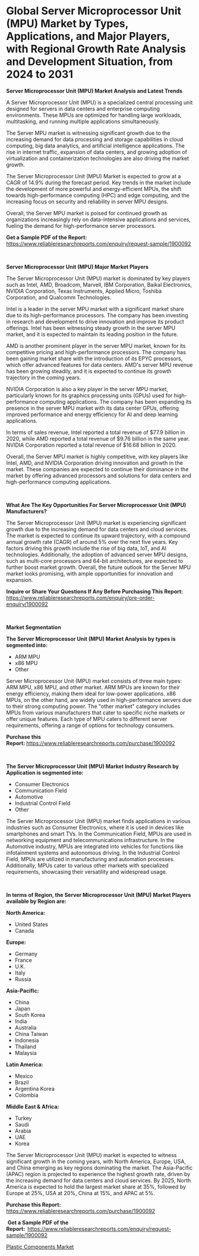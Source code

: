 <p><h1>Global Server Microprocessor Unit (MPU) Market by Types, Applications, and Major Players, with Regional Growth Rate Analysis and Development Situation, from 2024 to 2031</h1></p><p><strong>Server Microprocessor Unit (MPU) Market Analysis and Latest Trends</strong></p>
<p><p>A Server Microprocessor Unit (MPU) is a specialized central processing unit designed for servers in data centers and enterprise computing environments. These MPUs are optimized for handling large workloads, multitasking, and running multiple applications simultaneously.</p><p>The Server MPU market is witnessing significant growth due to the increasing demand for data processing and storage capabilities in cloud computing, big data analytics, and artificial intelligence applications. The rise in internet traffic, expansion of data centers, and growing adoption of virtualization and containerization technologies are also driving the market growth.</p><p>The Server Microprocessor Unit (MPU) Market is expected to grow at a CAGR of 14.9% during the forecast period. Key trends in the market include the development of more powerful and energy-efficient MPUs, the shift towards high-performance computing (HPC) and edge computing, and the increasing focus on security and reliability in server MPU designs.</p><p>Overall, the Server MPU market is poised for continued growth as organizations increasingly rely on data-intensive applications and services, fueling the demand for high-performance server processors.</p></p>
<p><strong>Get a Sample PDF of the Report:&nbsp;</strong> <a href="https://www.reliableresearchreports.com/enquiry/request-sample/1900092">https://www.reliableresearchreports.com/enquiry/request-sample/1900092</a></p>
<p>&nbsp;</p>
<p><strong>Server Microprocessor Unit (MPU) Major Market Players</strong></p>
<p><p>The Server Microprocessor Unit (MPU) market is dominated by key players such as Intel, AMD, Broadcom, Marvell, IBM Corporation, Baikal Electronics, NVIDIA Corporation, Texas Instruments, Applied Micro, Toshiba Corporation, and Qualcomm Technologies. </p><p>Intel is a leader in the server MPU market with a significant market share due to its high-performance processors. The company has been investing in research and development to drive innovation and improve its product offerings. Intel has been witnessing steady growth in the server MPU market, and it is expected to maintain its leading position in the future.</p><p>AMD is another prominent player in the server MPU market, known for its competitive pricing and high-performance processors. The company has been gaining market share with the introduction of its EPYC processors, which offer advanced features for data centers. AMD's server MPU revenue has been growing steadily, and it is expected to continue its growth trajectory in the coming years.</p><p>NVIDIA Corporation is also a key player in the server MPU market, particularly known for its graphics processing units (GPUs) used for high-performance computing applications. The company has been expanding its presence in the server MPU market with its data center GPUs, offering improved performance and energy efficiency for AI and deep learning applications.</p><p>In terms of sales revenue, Intel reported a total revenue of $77.9 billion in 2020, while AMD reported a total revenue of $9.76 billion in the same year. NVIDIA Corporation reported a total revenue of $16.68 billion in 2020.</p><p>Overall, the Server MPU market is highly competitive, with key players like Intel, AMD, and NVIDIA Corporation driving innovation and growth in the market. These companies are expected to continue their dominance in the market by offering advanced processors and solutions for data centers and high-performance computing applications.</p></p>
<p>&nbsp;</p>
<p><strong>What Are The Key Opportunities For Server Microprocessor Unit (MPU) Manufacturers?</strong></p>
<p><p>The Server Microprocessor Unit (MPU) market is experiencing significant growth due to the increasing demand for data centers and cloud services. The market is expected to continue its upward trajectory, with a compound annual growth rate (CAGR) of around 5% over the next five years. Key factors driving this growth include the rise of big data, IoT, and AI technologies. Additionally, the adoption of advanced server MPU designs, such as multi-core processors and 64-bit architectures, are expected to further boost market growth. Overall, the future outlook for the Server MPU market looks promising, with ample opportunities for innovation and expansion.</p></p>
<p><strong>Inquire or Share Your Questions If Any Before Purchasing This Report:</strong> <a href="https://www.reliableresearchreports.com/enquiry/pre-order-enquiry/1900092">https://www.reliableresearchreports.com/enquiry/pre-order-enquiry/1900092</a></p>
<p>&nbsp;</p>
<p><strong>Market Segmentation</strong></p>
<p><strong>The Server Microprocessor Unit (MPU) Market Analysis by types is segmented into:</strong></p>
<p><ul><li>ARM MPU</li><li>x86 MPU</li><li>Other</li></ul></p>
<p><p>Server Microprocessor Unit (MPU) market consists of three main types: ARM MPU, x86 MPU, and other market. ARM MPUs are known for their energy efficiency, making them ideal for low-power applications. x86 MPUs, on the other hand, are widely used in high-performance servers due to their strong computing power. The "other market" category includes MPUs from various manufacturers that cater to specific niche markets or offer unique features. Each type of MPU caters to different server requirements, offering a range of options for technology consumers.</p></p>
<p><strong>Purchase this Report:&nbsp;</strong><a href="https://www.reliableresearchreports.com/purchase/1900092">https://www.reliableresearchreports.com/purchase/1900092</a></p>
<p>&nbsp;</p>
<p><strong>The Server Microprocessor Unit (MPU) Market Industry Research by Application is segmented into:</strong></p>
<p><ul><li>Consumer Electronics</li><li>Communication Field</li><li>Automotive</li><li>Industrial Control Field</li><li>Other</li></ul></p>
<p><p>The Server Microprocessor Unit (MPU) market finds applications in various industries such as Consumer Electronics, where it is used in devices like smartphones and smart TVs. In the Communication Field, MPUs are used in networking equipment and telecommunications infrastructure. In the Automotive industry, MPUs are integrated into vehicles for functions like infotainment systems and autonomous driving. In the Industrial Control Field, MPUs are utilized in manufacturing and automation processes. Additionally, MPUs cater to various other markets with specialized requirements, showcasing their versatility and widespread usage.</p></p>
<p>&nbsp;</p>
<p><strong>In terms of Region, the Server Microprocessor Unit (MPU) Market Players available by Region are:</strong></p>
<p>
    <p> <strong> North America: </strong>
        <ul>
            <li>United States</li>
            <li>Canada</li>
        </ul>
        </p> 
    <p> <strong> Europe: </strong>
        <ul>
            <li>Germany</li>
            <li>France</li>
            <li>U.K.</li>
            <li>Italy</li>
            <li>Russia</li>
        </ul>
        </p> 
    <p> <strong> Asia-Pacific: </strong>
        <ul>
            <li>China</li>
            <li>Japan</li>
            <li>South Korea</li>
            <li>India</li>
            <li>Australia</li>
            <li>China Taiwan</li>
            <li>Indonesia</li>
            <li>Thailand</li>
            <li>Malaysia</li>
        </ul>
        </p> 
    <p> <strong> Latin America: </strong>
        <ul>
            <li>Mexico</li>
            <li>Brazil</li>
            <li>Argentina Korea</li>
            <li>Colombia</li>
        </ul>
        </p> 
    <p> <strong> Middle East & Africa: </strong>
        <ul>
            <li>Turkey</li>
            <li>Saudi</li>
            <li>Arabia</li>
            <li>UAE</li>
            <li>Korea</li>
        </ul>
    </p>
    </p>
<p><p>The Server Microprocessor Unit (MPU) market is expected to witness significant growth in the coming years, with North America, Europe, USA, and China emerging as key regions dominating the market. The Asia-Pacific (APAC) region is projected to experience the highest growth rate, driven by the increasing demand for data centers and cloud services. By 2025, North America is expected to hold the largest market share at 35%, followed by Europe at 25%, USA at 20%, China at 15%, and APAC at 5%.</p></p>
<p><strong>Purchase this Report: </strong><a href="https://www.reliableresearchreports.com/purchase/1900092">https://www.reliableresearchreports.com/purchase/1900092</a></p>
<p>&nbsp;<strong>Get a Sample PDF of the Report:&nbsp;&nbsp;</strong><a href="https://www.reliableresearchreports.com/enquiry/request-sample/1900092">https://www.reliableresearchreports.com/enquiry/request-sample/1900092</a></p>
<p><strong></strong></p>
<p><p><a href="https://simplistic-meeting-7ee.notion.site/Plastic-Components-Market-Centers-on-Aspects-such-as-Market-Growth-Market-Share-Market-Opportunity-546a27bbc50a4c00b3a69cc9f6e3069e">Plastic Components Market</a></p></p>